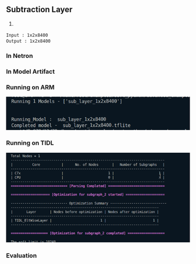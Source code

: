 ## Subtraction Layer
1. 
```
Input : 1x2x8400
Output : 1x2x8400
```
### In Netron

### In Model Artifact

### Running on ARM
![alt text](image.png)
### Running on TIDL
![alt text](image-1.png)
### Evaluation
